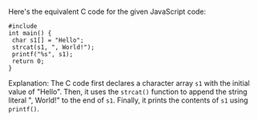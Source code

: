 Here's the equivalent C code for the given JavaScript code:
```
#include 
int main() {
 char s1[] = "Hello";
 strcat(s1, ", World!");
 printf("%s", s1);
 return 0;
}
```
Explanation:
The C code first declares a character array `s1` with the initial value of "Hello". Then, it uses the `strcat()` function to append the string literal ", World!" to the end of `s1`. Finally, it prints the contents of `s1` using `printf()`.

